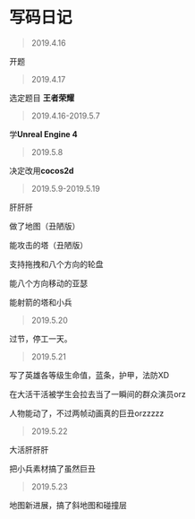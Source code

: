 # 写码日记

> 2019.4.16

开题

> 2019.4.17

选定题目 **王者荣耀**

> 2019.4.16-2019.5.7

学**Unreal Engine 4**

> 2019.5.8

决定改用**cocos2d**

> 2019.5.9-2019.5.19

肝肝肝

做了地图（丑陋版）

能攻击的塔（丑陋版）

支持拖拽和八个方向的轮盘

能八个方向移动的亚瑟

能射箭的塔和小兵

> 2019.5.20

过节，停工一天。

> 2019.5.21

写了英雄各等级生命值，蓝条，护甲，法防XD

在大活干活被学生会拉去当了一瞬间的群众演员orz

人物能动了，不过两帧动画真的巨丑orzzzzz

> 2019.5.22

大活肝肝肝

把小兵素材搞了虽然巨丑

> 2019.5.23

地图新进展，搞了斜地图和碰撞层